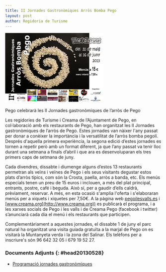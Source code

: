 ```yaml
---
title: II Jornades Gastronòmiques Arròs Bomba Pego
layout: post
author: Regidoria de Turisme
---
```

<a class="salone-image center" href="/images/news/20130528-jornades-gastronomiques-arros-bomba-pego-big.jpg">
    <img src="/images/news/20130528-jornades-gastronomiques-arros-bomba-pego-small.jpg" alt="II Jornades Gastronòmiques Arròs Bomba Pego" />
</a>

Pego celebrarà les II Jornades gastronòmiques de l’arròs de Pego

Les regidories de Turisme i Creama de l’Ajuntament de Pego, en col·laboració amb els restaurants de Pego, han organitzat les II Jornades gastronòmiques de l’arròs de Pego.
Estes jornades van nàixer l'any passat per donar a conèixer la importància i la versatilitat de l’arròs bomba pegolí.
Després d'aquella primera experiència, la segona edició d’estes jornades es tornen a repetir però amb un format diferent, ja que l’any passat va tenir lloc durant una setmana a finals d’abril i que ara es desenvoluparan els tres primers caps de setmana de juny.

Cada divendres, dissabte i diumenge alguns d’estos 13 restaurants permetran als veïns i veïnes de Pego i els seus visitants degustar estos plats d’arròs típics, com són la Crosta, paella, arròs a banda, etc. Els menús especials tenen un preu de 15 euros i inclouen, a més del plat principal, entrants, postre, café i beguda. Això sí, per a gaudir d’ells caldrà, prèviament, reservar. A més, en esta ocasió s'amplia l'oferta i s'elaboraran menús per a xiquets i xiquetes per 7,50€.
A la pàgina web [pegoilesvalls.es](http://www.pegoilesvalls.es) i [www.creama.org](http://www.creama.org)) es publicarà el programa, i a les xarxes socials de Pego i les valls i de Creama Pego (facebook i twitter) s’anunciarà cada dia el menú i els restaurants que participen.

Complementàriament a aquestes jornades, el dissabte 1 de juny el parc natural ha organitzat una visita guiada gratuïta a la marjal de Pego on es visitarà la Muntanyeta verda i la zona del Salinar. Els telèfons per a inscriure's són 96 642 32 05 i 679 19 52 27.

### Documents Adjunts {: #head20130528}
<div class="pdf-list" markdown="1">

* [Programació jornades gastronòmiques](/pdf/news/20130528-programa-jornades-gastornomiques.pdf)

</div>